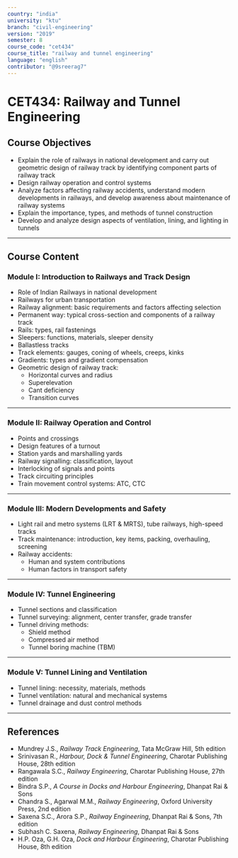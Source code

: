 ```yaml
---
country: "india"
university: "ktu"
branch: "civil-engineering"
version: "2019"
semester: 8
course_code: "cet434"
course_title: "railway and tunnel engineering"
language: "english"
contributor: "@9sreerag7"
---
```


# CET434: Railway and Tunnel Engineering

## Course Objectives

- Explain the role of railways in national development and carry out geometric design of railway track by identifying component parts of railway track  
- Design railway operation and control systems  
- Analyze factors affecting railway accidents, understand modern developments in railways, and develop awareness about maintenance of railway systems  
- Explain the importance, types, and methods of tunnel construction  
- Develop and analyze design aspects of ventilation, lining, and lighting in tunnels  

---

## Course Content

### Module I: Introduction to Railways and Track Design

- Role of Indian Railways in national development  
- Railways for urban transportation  
- Railway alignment: basic requirements and factors affecting selection  
- Permanent way: typical cross-section and components of a railway track  
- Rails: types, rail fastenings  
- Sleepers: functions, materials, sleeper density  
- Ballastless tracks  
- Track elements: gauges, coning of wheels, creeps, kinks  
- Gradients: types and gradient compensation  
- Geometric design of railway track:  
  - Horizontal curves and radius  
  - Superelevation  
  - Cant deficiency  
  - Transition curves  

---

### Module II: Railway Operation and Control

- Points and crossings  
- Design features of a turnout  
- Station yards and marshalling yards  
- Railway signalling: classification, layout  
- Interlocking of signals and points  
- Track circuiting principles  
- Train movement control systems: ATC, CTC  

---

### Module III: Modern Developments and Safety

- Light rail and metro systems (LRT & MRTS), tube railways, high-speed tracks  
- Track maintenance: introduction, key items, packing, overhauling, screening  
- Railway accidents:  
  - Human and system contributions  
  - Human factors in transport safety  

---

### Module IV: Tunnel Engineering

- Tunnel sections and classification  
- Tunnel surveying: alignment, center transfer, grade transfer  
- Tunnel driving methods:  
  - Shield method  
  - Compressed air method  
  - Tunnel boring machine (TBM)  

---

### Module V: Tunnel Lining and Ventilation

- Tunnel lining: necessity, materials, methods  
- Tunnel ventilation: natural and mechanical systems  
- Tunnel drainage and dust control methods  

---

## References

- Mundrey J.S., *Railway Track Engineering*, Tata McGraw Hill, 5th edition  
- Srinivasan R., *Harbour, Dock & Tunnel Engineering*, Charotar Publishing House, 28th edition  
- Rangawala S.C., *Railway Engineering*, Charotar Publishing House, 27th edition  
- Bindra S.P., *A Course in Docks and Harbour Engineering*, Dhanpat Rai & Sons  
- Chandra S., Agarwal M.M., *Railway Engineering*, Oxford University Press, 2nd edition  
- Saxena S.C., Arora S.P., *Railway Engineering*, Dhanpat Rai & Sons, 7th edition  
- Subhash C. Saxena, *Railway Engineering*, Dhanpat Rai & Sons  
- H.P. Oza, G.H. Oza, *Dock and Harbour Engineering*, Charotar Publishing House, 8th edition  
